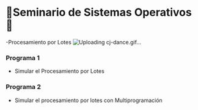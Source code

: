 # 🥵Seminario de Sistemas Operativos🥵
-Procesamiento por Lotes
![Uploading cj-dance.gif…]()
### Programa 1
- Simular el Procesamiento por Lotes
### Programa 2
- Simular el procesamiento por lotes con Multiprogramación
